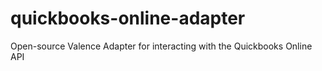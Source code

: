# quickbooks-online-adapter
Open-source Valence Adapter for interacting with the Quickbooks Online API
